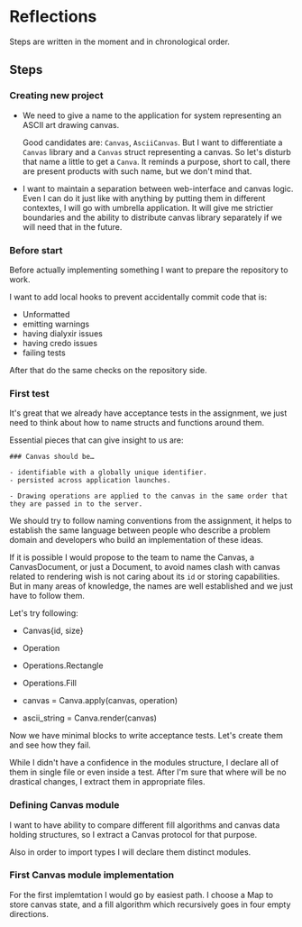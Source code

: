 # Reflections

Steps are written in the moment and in chronological order.

## Steps

### Creating new project

- We need to give a name to the application for system representing an ASCII art
  drawing canvas.

  Good candidates are: `Canvas`, `AsciiCanvas`. But I want to differentiate a `Canvas`
  library and a `Canvas` struct representing a canvas. So let's disturb that name
  a little to get a `Canva`. It reminds a purpose, short to call,
  there are present products with such name, but we don't mind that.

- I want to maintain a separation between web-interface and canvas logic.
  Even I can do it just like with anything by putting them in different
  contextes, I will go with umbrella application. It will give me strictier
  boundaries and the ability to distribute canvas library separately if we will
  need that in the future.

### Before start

Before actually implementing something I want to prepare the repository to work.

I want to add local hooks to prevent accidentally commit code that is:

- Unformatted
- emitting warnings
- having dialyxir issues
- having credo issues
- failing tests

After that do the same checks on the repository side.

### First test

It's great that we already have acceptance tests in the assignment, we just
need to think about how to name structs and functions around them.

Essential pieces that can give insight to us are:

```
### Canvas should be…

- identifiable with a globally unique identifier.
- persisted across application launches.
```

```
- Drawing operations are applied to the canvas in the same order that they are passed in to the server.
```

We should try to follow naming conventions from the assignment, it helps to
establish the same language between people who describe a problem domain and
developers who build an implementation of these ideas.

If it is possible I would propose to the team to name the Canvas, a CanvasDocument,
or just a Document, to avoid names clash with canvas related to rendering
wish is not caring about its `id` or storing capabilities. But in many areas
of knowledge, the names are well established and we just have to follow them.

Let's try following:

- Canvas{id, size}
- Operation
- Operations.Rectangle
- Operations.Fill

- canvas = Canva.apply(canvas, operation)
- ascii_string = Canva.render(canvas)

Now we have minimal blocks to write acceptance tests. Let's create them and see
how they fail.

While I didn't have a confidence in the modules structure, I declare all of 
them in single file or even inside a test. After I'm sure that where will be
no drastical changes, I extract them in appropriate files.

### Defining Canvas module

I want to have ability to compare different fill algorithms and canvas data
holding structures, so I extract a Canvas protocol for that purpose.

Also in order to import types I will declare them distinct modules.

### First Canvas module implementation

For the first implemtation I would go by easiest path. I choose a Map to store
canvas state, and a fill algorithm which recursively goes in four empty directions.
